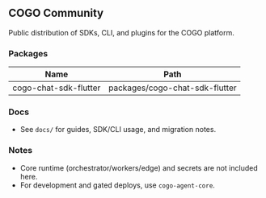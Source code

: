 ## COGO Community

Public distribution of SDKs, CLI, and plugins for the COGO platform.

### Packages
| Name | Path |
|---|---|
| cogo-chat-sdk-flutter | packages/cogo-chat-sdk-flutter |\n| cogo-chat-sdk-ts | packages/cogo-chat-sdk-ts |\n| cogo-cli-flutter | packages/cogo-cli-flutter |\n| cogo-figma-plugin | packages/cogo-figma-plugin |\n| figma-plugin | packages/figma-plugin |\n

### Docs
- See `docs/` for guides, SDK/CLI usage, and migration notes.

### Notes
- Core runtime (orchestrator/workers/edge) and secrets are not included here.
- For development and gated deploys, use `cogo-agent-core`.
